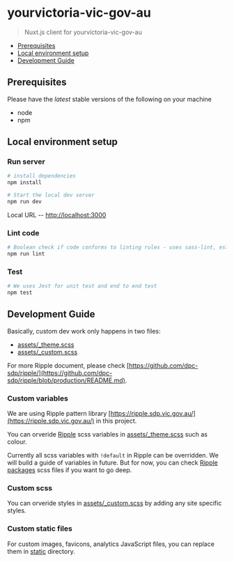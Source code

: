 # yourvictoria-vic-gov-au

> Nuxt.js client for yourvictoria-vic-gov-au

- [Prerequisites](#prerequisites)
- [Local environment setup](#local-environment-setup)
- [Development Guide](#development-guide)

## Prerequisites

Please have the *latest* stable versions of the following on your machine

- node
- npm

## Local environment setup

### Run server

``` bash
# install dependencies
npm install

# Start the local dev server
npm run dev
```

Local URL -- [http://localhost:3000](http://localhost:3000)

### Lint code

``` bash
# Boolean check if code conforms to linting rules - uses sass-lint, eslint & markdownlint
npm run lint
```

### Test

``` bash
# We uses Jest for unit test and end to end test
npm test
```

## Development Guide

Basically, custom dev work only happens in two files:

- [assets/_theme.scss](assets/_theme.scss)
- [assets/_custom.scss](assets/_custom.scss)

For more Ripple document, please check [https://github.com/dpc-sdp/ripple/](https://github.com/dpc-sdp/ripple/blob/production/README.md).

### Custom variables

We are using Ripple pattern library [https://ripple.sdp.vic.gov.au/](https://ripple.sdp.vic.gov.au/) in this project.

You can orveride [Ripple](https://github.com/dpc-sdp/ripple) scss variables in
[assets/_theme.scss](assets/_theme.scss) such as colour.

Currently all scss variables with `!default` in Ripple can be overridden.
We will build a guide of variables in future. But for now, you can check [Ripple packages](https://github.com/dpc-sdp/ripple/blob/master/packages/components) scss files if you want to go deep.

### Custom scss

You can orveride styles in [assets/_custom.scss](assets/_custom.scss) by adding any site specific styles.

### Custom static files

For custom images, favicons, analytics JavaScript files, you can replace them in [static](static) directory.
